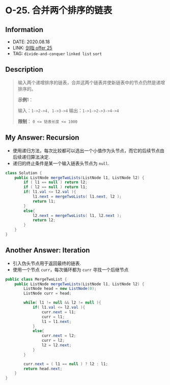 # O-25. 合并两个排序的链表

## Information

- DATE: 2020.08.18
- LINK: [剑指 offer 25](https://leetcode-cn.com/problems/he-bing-liang-ge-pai-xu-de-lian-biao-lcof/)
- TAG: `divide-and-conquer` `linked list` `sort`

## Description

> 输入两个递增排序的链表，合并这两个链表并使新链表中的节点仍然是递增排序的。
>
> **示例**1：
>
> 输入：`1->2->4, 1->3->4`
> 输出：`1->1->2->3->4->4`
>
> **限制**：
> `0 <= 链表长度 <= 1000`

## My Answer: Recursion

- 使用递归方法，每次比较都可以选出一个小值作为头节点，而它的后续节点由后续递归算法决定.
- 递归的终止条件是某一个输入链表头节点为 `null`.

```java
class Solution {
    public ListNode mergeTwoLists(ListNode l1, ListNode l2) {
        if ( l1 == null ) return l2;
        if ( l2 == null ) return l1;
        if( l1.val <= l2.val ){
            l1.next = mergeTwoLists( l1.next, l2 );
            return l1;
        }
        else{
            l2.next = mergeTwoLists( l1, l2.next );
            return l2;
        } 
    }
}
```

## Another Answer: Iteration

- 引入伪头节点用于返回最终的链表.
- 使用一个节点 `curr`，每次循环都为 `curr` 寻找一个后继节点

```java
public class MergeTwoList {
    public ListNode mergeTwoLists(ListNode l1, ListNode l2) {
        ListNode head = new ListNode(0);
        ListNode curr = head;

        while( l1 != null && l2 != null ){
            if( l1.val <= l2.val ){
                curr.next = l1;
                curr = l1;
                l1 = l1.next;
            }
            else{
                curr.next = l2;
                curr = l2;  
                l2 = l2.next; 
            }
        }

        curr.next = ( l1 == null ) ? l2 : l1;
        return head.next;
    }
}
```

